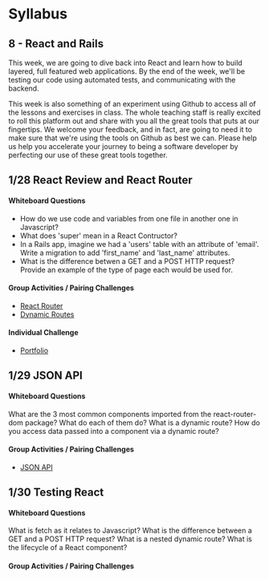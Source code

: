 # Syllabus

## 8 - React and Rails
This week, we are going to dive back into React and learn how to build layered, full featured web applications.  By the end of the week, we'll be testing our code using automated tests, and communicating with the backend.

This week is also something of an experiment using Github to access all of the lessons and exercises in class.  The whole teaching staff is really excited to roll this platform out and share with you all the great tools that puts at our fingertips.  We welcome your feedback, and in fact, are going to need it to make sure that we're using the tools on Github as best we can.  Please help us help you accelerate your journey to being a software developer by perfecting our use of these great tools together.

## 1/28 React Review and React Router

#### Whiteboard Questions
* How do we use code and variables from one file in another one in Javascript?
* What does 'super' mean in a React Contructor?
* In a Rails app, imagine we had a 'users' table with an attribute of 'email'.  Write a migration to add 'first_name' and 'last_name' attributes.
* What is the difference betwen a GET and a POST HTTP request?  Provide an example of the type of page each would be used for.

#### Group Activities / Pairing Challenges
* [React Router](https://classroom.github.com/g/RSynp64z)
* [Dynamic Routes](https://classroom.github.com/g/wDfJSJlP)

#### Individual Challenge
* [Portfolio](https://classroom.github.com/a/SKlBq3pj)

## 1/29 JSON API

#### Whiteboard Questions
What are the 3 most common components imported from the react-router-dom package?  What do each of them do?
What is a dynamic route?
How do you access data passed into a component via a dynamic route?

#### Group Activities / Pairing Challenges
* [JSON API](https://classroom.github.com/g/7ULZEXuO)


## 1/30 Testing React

#### Whiteboard Questions
What is fetch as it relates to Javascript?
What is the difference between a GET and a POST HTTP request?
What is a nested dynamic route?
What is the lifecycle of a React component?

#### Group Activities / Pairing Challenges
